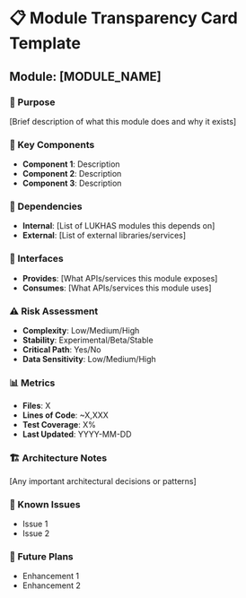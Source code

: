 # 📋 Module Transparency Card Template

## Module: [MODULE_NAME]

### 🎯 Purpose
[Brief description of what this module does and why it exists]

### 🔧 Key Components
- **Component 1**: Description
- **Component 2**: Description
- **Component 3**: Description

### 🔌 Dependencies
- **Internal**: [List of LUKHAS modules this depends on]
- **External**: [List of external libraries/services]

### 📡 Interfaces
- **Provides**: [What APIs/services this module exposes]
- **Consumes**: [What APIs/services this module uses]

### ⚠️ Risk Assessment
- **Complexity**: Low/Medium/High
- **Stability**: Experimental/Beta/Stable
- **Critical Path**: Yes/No
- **Data Sensitivity**: Low/Medium/High

### 📊 Metrics
- **Files**: X
- **Lines of Code**: ~X,XXX
- **Test Coverage**: X%
- **Last Updated**: YYYY-MM-DD

### 🏗️ Architecture Notes
[Any important architectural decisions or patterns]

### 🚧 Known Issues
- Issue 1
- Issue 2

### 🔮 Future Plans
- Enhancement 1
- Enhancement 2